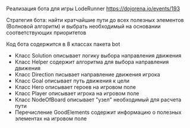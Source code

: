 ﻿Реализация бота для игры LodeRunner https://dojorena.io/events/193

Стратегия бота: найти кратчайшие пути до всех полезных элементов (Волновой алгоритм) и выбрать необходимый на основании соответствующих приоритетов

Код бота содержится в 8 классах пакета bot

- Класс Solution описывает логику выбора направления движения
- Класс Helper содержит алгоритма для выбора направления движения
- Класс Direction писывает направление движения игрока
- Класс Goal описывает путь движения к цели
- Класс Hero описывает героев на игровом поле
- Класс Player описывает игрока на игровом поле
- Класс NodeOfBoard описывает "узел" необходимый для расчета пути
- Перечисление GoodElements содержит информацию о полезных элементах на игровом поле

